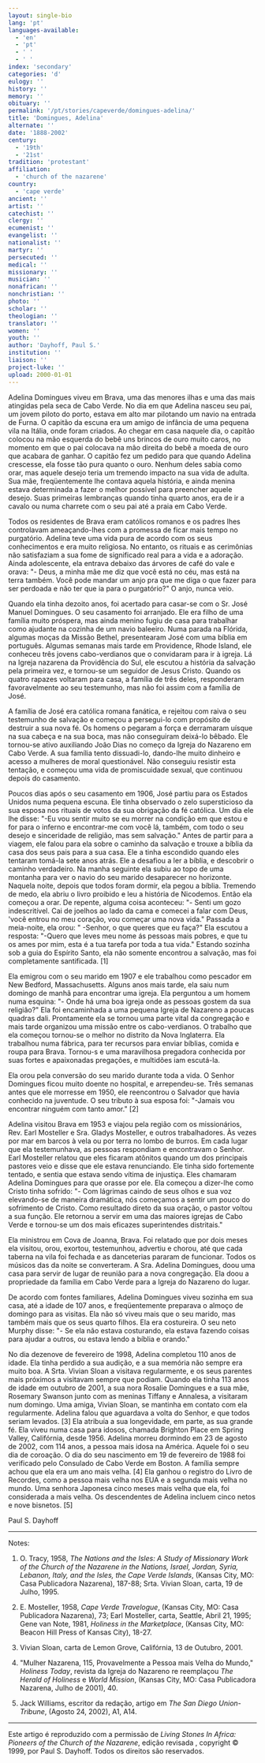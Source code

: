 ```yaml
---
layout: single-bio
lang: 'pt'
languages-available:
  - 'en'
  - 'pt'
  - ' '
  - ' '
index: 'secondary'
categories: 'd'
eulogy: ''
history: ''
memory: ''
obituary: ''
permalink: '/pt/stories/capeverde/domingues-adelina/'
title: 'Domingues, Adelina'
alternate: ''
date: '1888-2002'
century:
  - '19th'
  - '21st'
tradition: 'protestant'
affiliation:
  - 'church of the nazarene'
country:
  - 'cape verde'
ancient: ''
artist: ''
catechist: ''
clergy: ''
ecumenist: ''
evangelist: ''
nationalist: ''
martyr: ''
persecuted: ''
medical: ''
missionary: ''
musician: ''
nonafrican: ''
nonchristian: ''
photo: ''
scholar: ''
theologian: ''
translator: ''
women: ''
youth: ''
author: 'Dayhoff, Paul S.'
institution: ''
liaison: ''
project-luke: ''
upload: 2000-01-01
---
```



Adelina Domingues viveu em Brava, uma das menores ilhas e uma das mais atingidas pela seca de Cabo Verde. No dia em que Adelina nasceu seu pai, um jovem piloto do porto, estava em alto mar pilotando um navio na entrada de Furna. O capitão da escuna era um amigo de infância de uma pequena vila na Itália, onde foram criados. Ao chegar em casa naquele dia, o capitão colocou na mão esquerda do bebê uns brincos de ouro muito caros, no momento em que o pai colocava na mão direita do bebê a moeda de ouro que acabara de ganhar. O capitão fez um pedido para que quando Adelina crescesse, ela fosse tão pura quanto o ouro. Nenhum deles sabia como orar, mas aquele desejo teria um tremendo impacto na sua vida de adulta. Sua mãe, freqüentemente lhe contava aquela história, e ainda menina estava determinada a fazer o melhor possível para preencher aquele desejo. Suas primeiras lembranças quando tinha quarto anos, era de ir a cavalo ou numa charrete com o seu pai até a praia em Cabo Verde.

Todos os residentes de Brava eram católicos romanos e os padres lhes controlavam ameaçando-lhes com a promessa de ficar mais tempo no purgatório.  Adelina teve uma vida pura de acordo com os seus conhecimentos e era muito religiosa. No entanto, os rituais e as cerimônias não satisfaziam a sua fome de significado real para a vida e a adoração. Ainda adolescente, ela entrava debaixo das árvores de café do vale e orava: "- Deus, a minha mãe me diz que você está no céu, mas está na terra também. Você pode mandar um anjo pra que me diga o que fazer para ser perdoada e não ter que ia para o purgatório?" O anjo, nunca veio.

Quando ela tinha dezoito anos, foi acertado para casar-se com o Sr. José Manuel Domingues. O seu casamento foi arranjado. Ele era filho de uma família muito próspera, mas ainda menino fugiu de casa para trabalhar como ajudante na cozinha de um navio baleeiro. Numa parada na Flórida, algumas moças da Missão Bethel, presentearam José com uma bíblia em português. Algumas semanas mais tarde em Providence, Rhode Island, ele conheceu três jovens cabo-verdianos que o convidaram para ir à igreja. Lá na Igreja nazarena da Providência do Sul, ele escutou a história da salvação pela primeira vez, e tornou-se um seguidor de Jesus Cristo. Quando os quatro rapazes voltaram para casa, a família de três deles, responderam favoravelmente ao seu testemunho, mas não foi assim com a família de José.

A família de José era católica romana fanática, e rejeitou com raiva o seu testemunho de salvação e começou a persegui-lo com propósito de destruir a sua nova fé. Os homens o pegaram a força e derramaram uísque na sua cabeça e na sua boca, mas não conseguiram deixá-lo bêbado. Ele tornou-se ativo auxiliando João Dias no começo da Igreja do Nazareno em Cabo Verde. A sua família tento dissuadi-lo, dando-lhe muito dinheiro e acesso a mulheres de moral questionável. Não conseguiu resistir esta tentação, e começou uma vida de promiscuidade sexual, que continuou depois do casamento.

Poucos dias após o seu casamento em 1906, José partiu para os Estados Unidos numa pequena escuna. Ele tinha observado o zelo supersticioso da sua esposa nos rituais de votos da sua obrigação da fé católica. Um dia ele lhe disse: "-Eu vou sentir muito se eu morrer na condição em que estou e for para o inferno e encontrar-me com você lá, também, com todo o seu desejo e sinceridade de religião, mas sem salvação." Antes de partir para a viagem, ele falou para ela sobre o caminho da salvação e trouxe a bíblia da casa dos seus pais para a sua casa. Ele a tinha escondido quando eles tentaram tomá-la sete anos atrás. Ele a desafiou a ler a bíblia, e descobrir o caminho verdadeiro. Na manha seguinte ela subiu ao topo de uma montanha para ver o navio do seu marido desaparecer no horizonte. Naquela noite, depois que todos foram dormir, ela pegou a bíblia. Tremendo de medo, ela abriu o livro proibido e leu a história de Nicodemos. Então ela começou a orar. De repente, alguma coisa aconteceu: "- Senti um gozo indescritível. Cai de joelhos ao lado da cama e comecei a falar com Deus, 'você entrou no meu coração, vou começar uma nova vida."  Passada a meia-noite, ela orou: " -Senhor, o que queres que eu faça?" Ela escutou a resposta: "-Quero que leves meu nome ás pessoas mais pobres, e que tu os ames por mim, esta é a tua tarefa por toda a tua vida." Estando sozinha sob a guia do Espírito Santo, ela não somente encontrou a salvação, mas foi completamente santificada. [1]

Ela emigrou com o seu marido em 1907 e ele trabalhou como pescador em New Bedford, Massachusetts. Alguns anos mais tarde, ela saiu num domingo de manhã para encontrar uma igreja. Ela perguntou a um homem numa esquina: "- Onde há uma boa igreja onde as pessoas gostem da sua religião?" Ela foi encaminhada a uma pequena Igreja de Nazareno a poucas quadras dali. Prontamente ela se tornou uma parte vital da congregação e mais tarde organizou uma missão entre os cabo-verdianos. O trabalho que ela começou tornou-se o melhor no distrito da Nova Inglaterra. Ela trabalhou numa fábrica, para ter recursos para enviar bíblias, comida e roupa para Brava. Tornou-s e uma maravilhosa pregadora conhecida por suas fortes e apaixonadas pregações, e multidões iam escutá-la.

Ela orou pela conversão do seu marido durante toda a vida. O Senhor Domingues ficou muito doente no hospital, e arrependeu-se. Três semanas antes que ele morresse em 1950, ele reencontrou o Salvador que havia conhecido na juventude. O seu tributo à sua esposa foi: "-Jamais vou encontrar ninguém com tanto amor." [2]

Adelina visitou Brava em 1953 e viajou pela região com os missionários, Rev. Earl Mosteller e Sra. Gladys Mosteller, e outros trabalhadores. Às vezes por mar em barcos à vela ou por terra no lombo de burros. Em cada lugar que ela testemunhava, as pessoas respondiam e encontravam o Senhor. Earl Mosteller relatou que eles ficaram atônitos quando um dos principais pastores veio e disse que ele estava renunciando.  Ele tinha sido fortemente tentado, e sentia que estava sendo vítima de injustiça. Eles chamaram Adelina Domingues para que orasse por ele. Ela começou a dizer-lhe como Cristo tinha sofrido: "- Com lágrimas caindo de seus olhos e sua voz elevando-se de maneira dramática, nós começamos a sentir um pouco do sofrimento de Cristo. Como resultado direto da sua oração, o pastor voltou a sua função. Ele retornou a servir em uma das maiores igrejas de Cabo Verde e tornou-se um dos mais eficazes superintendes distritais."

Ela ministrou em Cova de Joanna, Brava. Foi relatado que por dois meses ela visitou, orou, exortou, testemunhou, advertiu e chorou, até que cada taberna na vila foi fechada e as danceterias pararam de funcionar. Todos os músicos  das da noite se converteram. A Sra. Adelina Domingues, doou uma casa para servir de lugar de reunião para a nova congregação. Ela doou a propriedade da família em Cabo Verde para a Igreja do Nazareno do lugar.

De acordo com fontes familiares, Adelina Domingues viveu sozinha em sua casa, até a idade de 107 anos, e freqüentemente preparava o almoço de domingo para as visitas. Ela não só viveu mais que o seu marido, mas também mais que os seus quarto filhos. Ela era costureira. O seu neto Murphy disse: "- Se ela não estava costurando, ela estava fazendo coisas para ajudar a outros, ou estava lendo a bíblia e orando."

No dia dezenove de fevereiro de 1998, Adelina completou 110 anos de idade. Ela tinha perdido a sua audição, e a sua memória não sempre era muito boa. A Srta. Vivian Sloan a visitava regularmente, e os seus parentes mais próximos a visitavam sempre que podiam. Quando ela tinha 113 anos de idade em outubro de 2001, a sua nora Rosalie Domingues e a sua mãe, Rosemary Swanson junto com as meninas Tiffany e Annalesa, a visitaram num domingo. Uma amiga, Vivian Sloan, se mantinha em contato com ela regularmente. Adelina falou que aguardava a volta do Senhor, e que todos seriam levados. [3] Ela atribuía a sua longevidade, em parte, as sua grande fé. Ela viveu numa casa para idosos, chamada Brighton Place em Spring Valley, Califórnia, desde 1956. Adelina morreu dormindo em 23 de agosto de 2002, com 114 anos, a pessoa mais idosa na América. Aquele foi o seu dia de coroação. O dia do seu nascimento em 19 de fevereiro de 1988 foi verificado pelo Consulado de Cabo Verde em Boston. A família sempre achou que ela era um ano mais velha. [4] Ela ganhou o registro do Livro de Recordes, como a pessoa mais velha nos EUA e a segunda mais velha no mundo. Uma senhora Japonesa cinco meses mais velha que ela, foi considerada a mais velha. Os descendentes de Adelina incluem cinco netos e nove bisnetos. [5]

Paul S. Dayhoff

---

Notes:

1. O. Tracy, 1958, *The Nations and the Isles: A Study of Missionary Work of the Church of the Nazarene in the Nations, Israel, Jordan, Syria, Lebanon, Italy, and the Isles, the Cape Verde Islands*, (Kansas City, MO: Casa Publicadora Nazarena), 187-88; Srta. Vivian Sloan, carta, 19 de Julho, 1995.

2. E. Mosteller, 1958, *Cape Verde Travelogue*, (Kansas City, MO: Casa Publicadora Nazarena), 73; Earl Mosteller, carta, Seattle, Abril 21, 1995; Gene van Note, 1981, *Holiness in the Marketplace*, (Kansas City, MO: Beacon Hill Press of Kansas City), 18-27.

3. Vivian Sloan, carta de Lemon Grove, Califórnia, 13 de Outubro, 2001.

4. "Mulher Nazarena, 115, Provavelmente a Pessoa mais Velha do Mundo," *Holiness Today*, revista da Igreja do Nazareno re reemplaçou *The Herald of Holiness* e *World Mission*, (Kansas City, MO: Casa Publicadora Nazarena, Julho de 2001), 40.

5. Jack Williams, escritor da redação, artigo em *The San Diego Union-Tribune*, (Agosto 24, 2002), A1, A14.

---

Este artigo é reproduzido com a permissão de *Living Stones In Africa: Pioneers of the Church of the Nazarene*, edição revisada , copyright © 1999, por Paul S. Dayhoff. Todos os direitos são reservados.